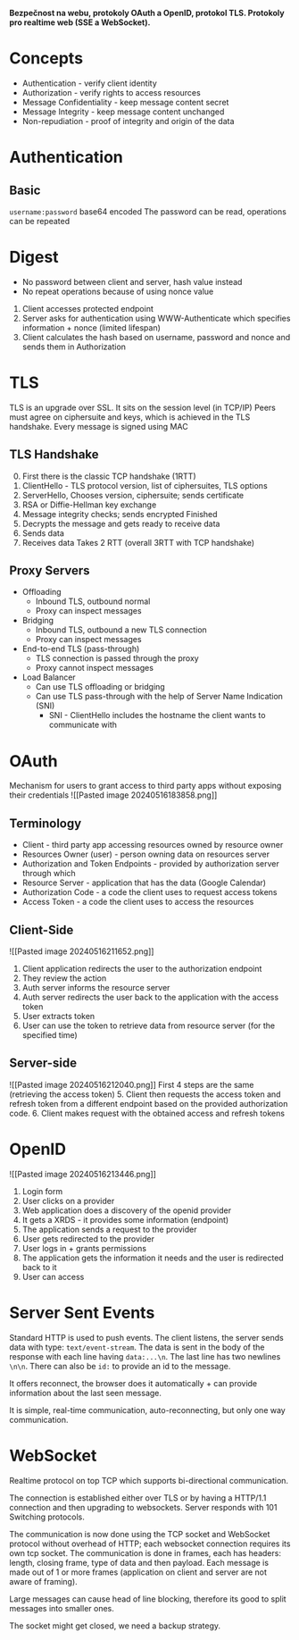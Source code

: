 **Bezpečnost na webu, protokoly OAuth a OpenID, protokol TLS. Protokoly pro realtime web (SSE a WebSocket).**

# Concepts
- Authentication - verify client identity
- Authorization - verify rights to access resources
- Message Confidentiality - keep message content secret
- Message Integrity - keep message content unchanged
- Non-repudiation - proof of integrity and origin of the data
# Authentication
## Basic
`username:password` base64 encoded
The password can be read, operations can be repeated
# Digest
- No password between client and server, hash value instead
- No repeat operations because of using nonce value
1. Client accesses protected endpoint
2. Server asks for authentication using WWW-Authenticate which specifies information + nonce (limited lifespan)
3. Client calculates the hash based on username, password and nonce and sends them in Authorization

# TLS
TLS is an upgrade over SSL. It sits on the session level (in TCP/IP)
Peers must agree on ciphersuite and keys, which is achieved in the TLS handshake. Every message is signed using MAC

## TLS Handshake
0. First there is the classic TCP handshake (1RTT)
1. ClientHello - TLS protocol version, list of ciphersuites, TLS options
2. ServerHello, Chooses version, ciphersuite; sends certificate
3. RSA or Diffie-Hellman key exchange
4. Message integrity checks; sends encrypted Finished
5. Decrypts the message and gets ready to receive data
6. Sends data
7. Receives data
Takes 2 RTT (overall 3RTT with TCP handshake)
## Proxy Servers
- Offloading
	- Inbound TLS, outbound normal
	- Proxy can inspect messages
- Bridging
	- Inbound TLS, outbound a new TLS connection
	- Proxy can inspect messages
- End-to-end TLS (pass-through)
	- TLS connection is passed through the proxy
	- Proxy cannot inspect messages
- Load Balancer
	- Can use TLS offloading or bridging
	- Can use TLS pass-through with the help of Server Name Indication (SNI)
		- SNI - ClientHello includes the hostname the client wants to communicate with

# OAuth
Mechanism for users to grant access to third party apps without exposing their credentials
![[Pasted image 20240516183858.png]]

## Terminology
- Client - third party app accessing resources owned by resource owner
- Resources Owner (user) - person owning data on resources server
- Authorization and Token Endpoints - provided by authorization server through which 
- Resource Server - application that has the data (Google Calendar)
- Authorization Code - a code the client uses to request access tokens
- Access Token - a code the client uses to access the resources
## Client-Side
![[Pasted image 20240516211652.png]]
1. Client application redirects the user to the authorization endpoint
2. They review the action
3. Auth server informs the resource server
4. Auth server redirects the user back to the application with the access token
5. User extracts token
6. User can use the token to retrieve data from resource server (for the specified time)

## Server-side
![[Pasted image 20240516212040.png]]
First 4 steps are the same (retrieving the access token)
5. Client then requests the access token and refresh token from a different endpoint based on the provided authorization code.
6. Client makes request with the obtained access and refresh tokens

# OpenID
![[Pasted image 20240516213446.png]]
1. Login form
2. User clicks on a provider
3. Web application does a discovery of the openid provider
4. It gets a XRDS - it provides some information (endpoint)
5. The application sends a request to the provider
6. User gets redirected to the provider
7. User logs in + grants permissions
8. The application gets the information it needs and the user is redirected back to it
9. User can access

# Server Sent Events
Standard HTTP is used to push events. The client listens, the server sends data with type: `text/event-stream`.  The data is sent in the body of the response with each line having `data:...\n`. The last line has two newlines `\n\n`. There can also be `id:` to provide an id to the message.

It offers reconnect, the browser does it automatically + can provide information about the last seen message.

It is simple, real-time communication, auto-reconnecting, but only one way communication.
# WebSocket
Realtime protocol on top TCP which supports bi-directional communication.

The connection is established either over TLS or by having a HTTP/1.1 connection and then upgrading to websockets. Server responds with 101 Switching protocols.

The communication is now done using the TCP socket and WebSocket protocol without overhead of HTTP; each websocket connection requires its own tcp socket. The communication is done in frames, each has headers: length, closing frame, type of data and then payload. Each message is made out of 1 or more frames (application on client and server are not aware of framing).

Large messages can cause head of line blocking, therefore its good to split messages into smaller ones.

The socket might get closed, we need a backup strategy.
